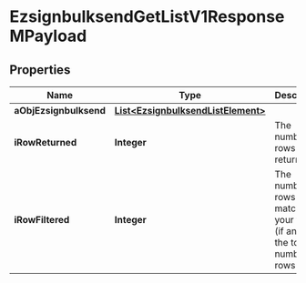 

# EzsignbulksendGetListV1ResponseMPayload

## Properties

Name | Type | Description | Notes
------------ | ------------- | ------------- | -------------
**aObjEzsignbulksend** | [**List&lt;EzsignbulksendListElement&gt;**](EzsignbulksendListElement.md) |  | 
**iRowReturned** | **Integer** | The number of rows returned | 
**iRowFiltered** | **Integer** | The number of rows matching your filters (if any) or the total number of rows | 




